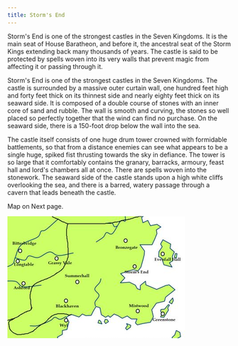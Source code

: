 ```yaml
---
title: Storm's End
---
```


 Storm's End is one of the strongest castles in the Seven Kingdoms. It is the main seat of House Baratheon, and before it, the ancestral seat of the Storm Kings extending back many thousands of years. The castle is said to be protected by spells woven into its very walls that prevent magic from affecting it or passing through it.

Storm's End is one of the strongest castles in the Seven Kingdoms. The castle is surrounded by a massive outer curtain wall, one hundred feet high and forty feet thick on its thinnest side and nearly eighty feet thick on its seaward side. It is composed of a double course of stones with an inner core of sand and rubble. The wall is smooth and curving, the stones so well placed so perfectly together that the wind can find no purchase. On the seaward side, there is a 150-foot drop below the wall into the sea.

The castle itself consists of one huge drum tower crowned with formidable battlements, so that from a distance enemies can see what appears to be a single huge, spiked fist thrusting towards the sky in defiance. The tower is so large that it comfortably contains the granary, barracks, armoury, feast hall and lord's chambers all at once. There are spells woven into the stonework. The seaward side of the castle stands upon a high white cliffs overlooking the sea, and there is a barred, watery passage through a cavern that leads beneath the castle.

Map on Next page.

![Image](images/000020.jpg)


